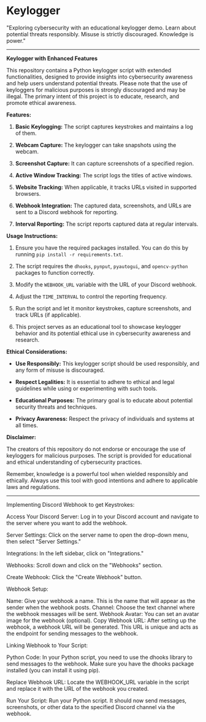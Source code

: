 # Keylogger
"Exploring cybersecurity with an educational keylogger demo. Learn about potential threats responsibly. Misuse is strictly discouraged. Knowledge is power."


---

**Keylogger with Enhanced Features**

This repository contains a Python keylogger script with extended functionalities, designed to provide insights into cybersecurity awareness and help users understand potential threats. Please note that the use of keyloggers for malicious purposes is strongly discouraged and may be illegal. The primary intent of this project is to educate, research, and promote ethical awareness.

**Features:**

1. **Basic Keylogging:** The script captures keystrokes and maintains a log of them.

2. **Webcam Capture:** The keylogger can take snapshots using the webcam.

3. **Screenshot Capture:** It can capture screenshots of a specified region.

4. **Active Window Tracking:** The script logs the titles of active windows.

5. **Website Tracking:** When applicable, it tracks URLs visited in supported browsers.

6. **Webhook Integration:** The captured data, screenshots, and URLs are sent to a Discord webhook for reporting.

7. **Interval Reporting:** The script reports captured data at regular intervals.

**Usage Instructions:**

1. Ensure you have the required packages installed. You can do this by running `pip install -r requirements.txt`.

2. The script requires the `dhooks`, `pynput`, `pyautogui`, and `opencv-python` packages to function correctly.

3. Modify the `WEBHOOK_URL` variable with the URL of your Discord webhook.

4. Adjust the `TIME_INTERVAL` to control the reporting frequency.

5. Run the script and let it monitor keystrokes, capture screenshots, and track URLs (if applicable).

6. This project serves as an educational tool to showcase keylogger behavior and its potential ethical use in cybersecurity awareness and research.

**Ethical Considerations:**

- **Use Responsibly:** This keylogger script should be used responsibly, and any form of misuse is discouraged.

- **Respect Legalities:** It is essential to adhere to ethical and legal guidelines while using or experimenting with such tools.

- **Educational Purposes:** The primary goal is to educate about potential security threats and techniques.

- **Privacy Awareness:** Respect the privacy of individuals and systems at all times.

**Disclaimer:**

The creators of this repository do not endorse or encourage the use of keyloggers for malicious purposes. The script is provided for educational and ethical understanding of cybersecurity practices.

Remember, knowledge is a powerful tool when wielded responsibly and ethically. Always use this tool with good intentions and adhere to applicable laws and regulations.

---

Implementing Discord Webhook to get Keystrokes:

Access Your Discord Server:
Log in to your Discord account and navigate to the server where you want to add the webhook.

Server Settings:
Click on the server name to open the drop-down menu, then select "Server Settings."

Integrations:
In the left sidebar, click on "Integrations."

Webhooks:
Scroll down and click on the "Webhooks" section.

Create Webhook:
Click the "Create Webhook" button.

Webhook Setup:

Name: Give your webhook a name. This is the name that will appear as the sender when the webhook posts.
Channel: Choose the text channel where the webhook messages will be sent.
Webhook Avatar: You can set an avatar image for the webhook (optional).
Copy Webhook URL:
After setting up the webhook, a webhook URL will be generated. This URL is unique and acts as the endpoint for sending messages to the webhook.

Linking Webhook to Your Script:

Python Code:
In your Python script, you need to use the dhooks library to send messages to the webhook. Make sure you have the dhooks package installed (you can install it using pip).

Replace Webhook URL:
Locate the WEBHOOK_URL variable in the script and replace it with the URL of the webhook you created.

Run Your Script:
Run your Python script. It should now send messages, screenshots, or other data to the specified Discord channel via the webhook.
